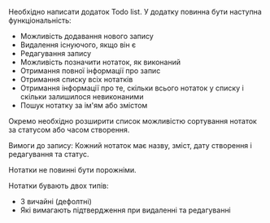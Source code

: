 Необхідно написати додаток Todo list. 
У додатку повинна бути наступна функціональність:

* Можливість додавання нового запису
* Видалення існуючого, якщо він є
* Редагування запису
* Можливість позначити нотаток, як виконаний
* Отримання повної інформації про запис
* Отримання списку всіх нотатків
* Отримання інформації про те, скільки всього нотаток у списку і скільки залишилося невиконаними
* Пошук нотатку за ім'ям або змістом

Окремо необхідно розширити список можливістю сортування нотаток за статусом або часом створення.

Вимоги до запису:
Кожний нотаток має назву, зміст, дату створення і редагування та статус.

Нотатки не повинні бути порожніми.

Нотатки бувають двох типів:
* З вичайні (дефолтні)
* Які вимагають підтвердження при видаленні та редагуванні